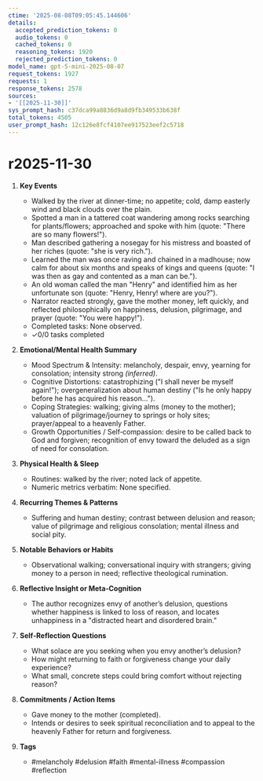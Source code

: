 ```yaml
---
ctime: '2025-08-08T09:05:45.144606'
details:
  accepted_prediction_tokens: 0
  audio_tokens: 0
  cached_tokens: 0
  reasoning_tokens: 1920
  rejected_prediction_tokens: 0
model_name: gpt-5-mini-2025-08-07
request_tokens: 1927
requests: 1
response_tokens: 2578
sources:
- '[[2025-11-30]]'
sys_prompt_hash: c37dca99a8836d9a8d9fb349533b638f
total_tokens: 4505
user_prompt_hash: 12c126e8fcf4107ee917523eef2c5718
---
```

# r2025-11-30

1. **Key Events**
   - Walked by the river at dinner-time; no appetite; cold, damp easterly wind and black clouds over the plain.
   - Spotted a man in a tattered coat wandering among rocks searching for plants/flowers; approached and spoke with him (quote: "There are so many flowers!").
   - Man described gathering a nosegay for his mistress and boasted of her riches (quote: "she is very rich.").
   - Learned the man was once raving and chained in a madhouse; now calm for about six months and speaks of kings and queens (quote: "I was then as gay and contented as a man can be.").
   - An old woman called the man "Henry" and identified him as her unfortunate son (quote: "Henry, Henry! where are you?").
   - Narrator reacted strongly, gave the mother money, left quickly, and reflected philosophically on happiness, delusion, pilgrimage, and prayer (quote: "You were happy!").
   - Completed tasks: None observed.
   - ✓0/0 tasks completed

2. **Emotional/Mental Health Summary**
   - Mood Spectrum & Intensity: melancholy, despair, envy, yearning for consolation; intensity strong *(inferred)*.
   - Cognitive Distortions: catastrophizing ("I shall never be myself again!"); overgeneralization about human destiny ("Is he only happy before he has acquired his reason...").
   - Coping Strategies: walking; giving alms (money to the mother); valuation of pilgrimage/journey to springs or holy sites; prayer/appeal to a heavenly Father.
   - Growth Opportunities / Self‑compassion: desire to be called back to God and forgiven; recognition of envy toward the deluded as a sign of need for consolation.

3. **Physical Health & Sleep**
   - Routines: walked by the river; noted lack of appetite.
   - Numeric metrics verbatim: None specified.

4. **Recurring Themes & Patterns**
   - Suffering and human destiny; contrast between delusion and reason; value of pilgrimage and religious consolation; mental illness and social pity.

5. **Notable Behaviors or Habits**
   - Observational walking; conversational inquiry with strangers; giving money to a person in need; reflective theological rumination.

6. **Reflective Insight or Meta‑Cognition**
   - The author recognizes envy of another’s delusion, questions whether happiness is linked to loss of reason, and locates unhappiness in a "distracted heart and disordered brain."

7. **Self‑Reflection Questions**
   - What solace are you seeking when you envy another’s delusion?
   - How might returning to faith or forgiveness change your daily experience?
   - What small, concrete steps could bring comfort without rejecting reason?

8. **Commitments / Action Items**
   - Gave money to the mother (completed).
   - Intends or desires to seek spiritual reconciliation and to appeal to the heavenly Father for return and forgiveness.

9. **Tags**
   - #melancholy #delusion #faith #mental-illness #compassion #reflection
